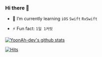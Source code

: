 ### Hi there 👋 

 - 🌱 I’m currently learning `iOS` `Swift` `RxSwift` 
 
 - ⚡ Fun fact: `1일 1커밋`


[![YoonAh-dev's github stats](https://github-readme-stats.vercel.app/api?username=YoonAh-dev&show_icons=true&theme=buefy)](https://github.com/YoonAh-dev/github-readme-stats)

[![Hits](https://hits.seeyoufarm.com/api/count/incr/badge.svg?url=https%3A%2F%2Fgithub.com%2FYoonAh-dev&count_bg=%23A670BE&title_bg=%23BEBCBC&icon=&icon_color=%23C2C2C2&title=hits&edge_flat=false)](https://hits.seeyoufarm.com)


<!--
**YoonAh-dev/YoonAh-dev** is a ✨ _special_ ✨ repository because its `README.md` (this file) appears on your GitHub profile.

Here are some ideas to get you started:

- 🔭 I’m currently working on ...
- 🌱 I’m currently learning ...
- 👯 I’m looking to collaborate on ...
- 🤔 I’m looking for help with ...
- 💬 Ask me about ...
- 📫 How to reach me: ...
- 😄 Pronouns: ...
- ⚡ Fun fact: ...
-->
